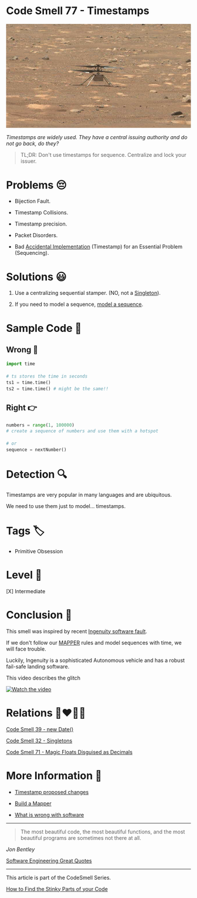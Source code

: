 # Code Smell 77 - Timestamps

![Code Smell 77 - Timestamps](Code%20Smell%2077%20-%20Timestamps.gif)

*Timestamps are widely used. They have a central issuing authority and do not go back, do they?*

> TL;DR: Don't use timestamps for sequence. Centralize and lock your issuer.

# Problems 😔 

- Bijection Fault.

- Timestamp Collisions.

- Timestamp precision.

- Packet Disorders.

- Bad [Accidental Implementation](https://github.com/mcsee/Software-Design-Articles/tree/main/Articles/Theory/No%20Silver%20Bullet/readme.md) (Timestamp) for an Essential Problem (Sequencing).

# Solutions 😃

1. Use a centralizing sequential stamper. (NO, not a [Singleton](https://github.com/mcsee/Software-Design-Articles/tree/main/Articles/Theory/Singleton%20-%20The%20Root%20of%20All%20Evil/readme.md)).

2. If you need to model a sequence, [model a sequence](https://github.com/mcsee/Software-Design-Articles/tree/main/Articles/Theory/The%20One%20and%20Only%20Software%20Design%20Principle/readme.md).

# Sample Code 📖

## Wrong 🚫

<!-- [Gist Url](https://gist.github.com/mcsee/395fe180085be252c2ff97020b9f3bc9) -->

```python
import time
  
# ts stores the time in seconds
ts1 = time.time()
ts2 = time.time() # might be the same!!
```

## Right 👉

<!-- [Gist Url](https://gist.github.com/mcsee/67d4df804716d5fb10bcbb7d8ce6f7fe) -->

```python
numbers = range(1, 100000)
# create a sequence of numbers and use them with a hotspot

# or
sequence = nextNumber()
```

# Detection 🔍

Timestamps are very popular in many languages and are ubiquitous. 

We need to use them just to model... timestamps.

# Tags 🏷️

- Primitive Obsession

# Level 🔋

[X] Intermediate

# Conclusion 🏁

This smell was inspired by recent [Ingenuity software fault](https://www.hebergementwebs.com/transport/the-autonomous-helicopter-mars-named-ingenuity-is-confused-by-a-time-stamp-issue-providing-insightful-lessons-for-self-driving-cars-ai).

If we don't follow our [MAPPER](https://github.com/mcsee/Software-Design-Articles/tree/main/Articles/Theory/The%20One%20and%20Only%20Software%20Design%20Principle/readme.md) rules and model sequences with time, we will face trouble.

Luckily, Ingenuity is a sophisticated Autonomous vehicle and has a robust fail-safe landing software.

This video describes the glitch

[![Watch the video](https://img.youtube.com/vi/6IoMiwxL2wU/sddefault.jpg)](https://youtu.be/6IoMiwxL2wU) 

# Relations 👩‍❤️‍💋‍👨

[Code Smell 39 - new Date()](https://github.com/mcsee/Software-Design-Articles/tree/main/Articles/Code%20Smells/Code%20Smell%2039%20-%20new%20Date()/readme.md)

[Code Smell 32 - Singletons](https://github.com/mcsee/Software-Design-Articles/tree/main/Articles/Code%20Smells/Code%20Smell%2032%20-%20Singletons/readme.md)

[Code Smell 71 - Magic Floats Disguised as Decimals](https://github.com/mcsee/Software-Design-Articles/tree/main/Articles/Code%20Smells/Code%20Smell%2071%20-%20Magic%20Floats%20Disguised%20as%20Decimals/readme.md)

# More Information 📕

- [Timestamp proposed changes](https://ieeexplore.ieee.org/document/805196)

- [Build a Mapper](https://github.com/mcsee/Software-Design-Articles/tree/main/Articles/Theory/The%20One%20and%20Only%20Software%20Design%20Principle/readme.md)

- [What is wrong with software](https://github.com/mcsee/Software-Design-Articles/tree/main/Articles/Theory/What%20is%20(wrong%20with)%20software/readme.md)

* * *

> The most beautiful code, the most beautiful functions, and the most beautiful programs are sometimes not there at all. 

_Jon Bentley_
 
[Software Engineering Great Quotes](https://github.com/mcsee/Software-Design-Articles/tree/main/Articles/Quotes/Software%20Engineering%20Great%20Quotes/readme.md)

* * *

This article is part of the CodeSmell Series.

[How to Find the Stinky Parts of your Code](https://github.com/mcsee/Software-Design-Articles/tree/main/Articles/Code%20Smells/How%20to%20Find%20the%20Stinky%20parts%20of%20your%20Code/readme.md)
